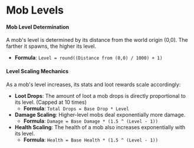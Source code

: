 # Mob Levels

#### Mob Level Determination

A mob's level is determined by its distance from the world origin (0,0). The farther it spawns, the higher its level.

* **Formula**: `Level = round((Distance from (0,0) / 1000) + 1)`

#### Level Scaling Mechanics

As a mob's level increases, its stats and loot rewards scale accordingly:

* **Loot Drops**: The amount of loot a mob drops is directly proportional to its level. (Capped at 10 times)
  * **Formula**: `Total Drops = Base Drop * Level`
* **Damage Scaling**: Higher-level mobs deal exponentially more damage.
  * **Formula**: `Damage = Base Damage * (1.5 ^ (Level - 1))`
* **Health Scaling**: The health of a mob also increases exponentially with its level.
  * **Formula**: `Health = Base Health * (1.5 ^ (Level - 1))`
